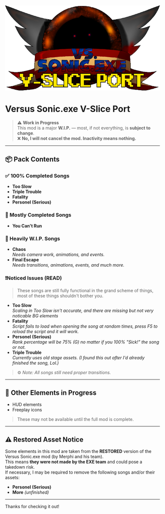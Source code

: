 ![Oops! Image didn't load! (Insert EXE logo)](dump/exeV.png)

# Versus Sonic.exe V-Slice Port

> ⚠️ **Work in Progress**  
> This mod is a major **W.I.P.** — most, if not everything, is **subject to change**.  
> ❌ **No, I will not cancel the mod. Inactivity means nothing.**

---

## 📦 Pack Contents

### ✅ 100% Completed Songs
- **Too Slow**
- **Triple Trouble**
- **Fatality**
- **Personel (Serious)**

### 🔧 Mostly Completed Songs
- **You Can't Run**

### 🚧 Heavily W.I.P. Songs
- **Chaos**  
  _Needs camera work, animations, and events._
- **Final Escape**  
  _Needs transitions, animations, events, and much more._

### ❗Noticed Issues (READ)
> These songs are still fully functional in the grand scheme of things, most of these things shouldn't bother you.

- **Too Slow**  
  _Scaling in Too Slow isn't accurate, and there are missing but not very noticable BG elements_
- **Fatality**  
  _Script fails to load when opening the song at random times, press F5 to reload the script and it will work._
- **Personel (Serious)**  
  _Rank percentage will be 75% (G) no matter if you 100% "Sick!" the song or not._
- **Triple Trouble**  
  _Currently uses old stage assets. (I found this out after I'd already finished the song, Lol.)_

> ⚙️ _Note: All songs still need proper transitions._

---

## 🧩 Other Elements in Progress

- HUD elements  
- Freeplay icons  

> These may not be available until the full mod is complete.

---

## ⚠️ Restored Asset Notice

Some elements in this mod are taken from the **RESTORED** version of the Versus Sonic.exe mod (by Merphi and his team).  
This means **they were not made by the EXE team** and could pose a takedown risk.  
If necessary, I may be required to remove the following songs and/or their assets:

- **Personel (Serious)**
- **More** _(unfinished)_

---

Thanks for checking it out!

